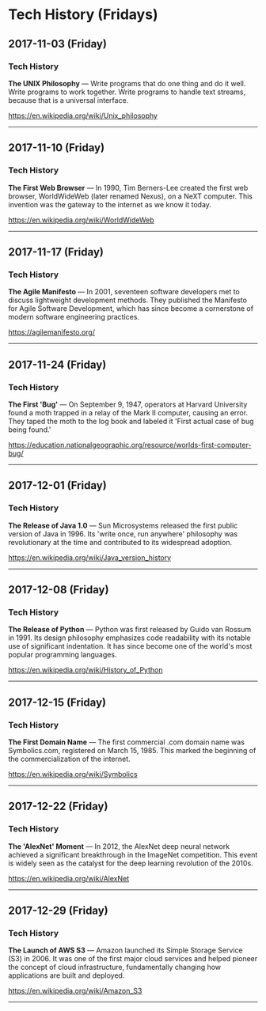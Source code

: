# Tech History (Fridays)

## 2017-11-03 (Friday)

### Tech History
**The UNIX Philosophy** — Write programs that do one thing and do it well. Write programs to work together. Write programs to handle text streams, because that is a universal interface.

https://en.wikipedia.org/wiki/Unix_philosophy

---

## 2017-11-10 (Friday)

### Tech History
**The First Web Browser** — In 1990, Tim Berners-Lee created the first web browser, WorldWideWeb (later renamed Nexus), on a NeXT computer. This invention was the gateway to the internet as we know it today.

https://en.wikipedia.org/wiki/WorldWideWeb

---

## 2017-11-17 (Friday)

### Tech History
**The Agile Manifesto** — In 2001, seventeen software developers met to discuss lightweight development methods. They published the Manifesto for Agile Software Development, which has since become a cornerstone of modern software engineering practices.

https://agilemanifesto.org/

---

## 2017-11-24 (Friday)

### Tech History
**The First 'Bug'** — On September 9, 1947, operators at Harvard University found a moth trapped in a relay of the Mark II computer, causing an error. They taped the moth to the log book and labeled it 'First actual case of bug being found.'

https://education.nationalgeographic.org/resource/worlds-first-computer-bug/

---

## 2017-12-01 (Friday)

### Tech History
**The Release of Java 1.0** — Sun Microsystems released the first public version of Java in 1996. Its 'write once, run anywhere' philosophy was revolutionary at the time and contributed to its widespread adoption.

https://en.wikipedia.org/wiki/Java_version_history

---

## 2017-12-08 (Friday)

### Tech History
**The Release of Python** — Python was first released by Guido van Rossum in 1991. Its design philosophy emphasizes code readability with its notable use of significant indentation. It has since become one of the world's most popular programming languages.

https://en.wikipedia.org/wiki/History_of_Python

---

## 2017-12-15 (Friday)

### Tech History
**The First Domain Name** — The first commercial .com domain name was Symbolics.com, registered on March 15, 1985. This marked the beginning of the commercialization of the internet.

https://en.wikipedia.org/wiki/Symbolics

---

## 2017-12-22 (Friday)

### Tech History
**The 'AlexNet' Moment** — In 2012, the AlexNet deep neural network achieved a significant breakthrough in the ImageNet competition. This event is widely seen as the catalyst for the deep learning revolution of the 2010s.

https://en.wikipedia.org/wiki/AlexNet

---

## 2017-12-29 (Friday)

### Tech History
**The Launch of AWS S3** — Amazon launched its Simple Storage Service (S3) in 2006. It was one of the first major cloud services and helped pioneer the concept of cloud infrastructure, fundamentally changing how applications are built and deployed.

https://en.wikipedia.org/wiki/Amazon_S3

---


